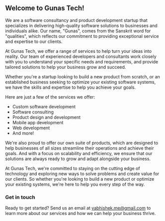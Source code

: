 ## Welcome to Gunas Tech!

We are a software consultancy and product development startup that specializes in delivering high-quality software solutions to businesses and individuals alike. Our name, "Gunas", comes from the Sanskrit word for "qualities", which reflects our commitment to providing exceptional service and expertise to our clients.

At Gunas Tech, we offer a range of services to help turn your ideas into reality. Our team of experienced developers and consultants work closely with you to understand your specific needs and requirements, and provide tailored solutions to help your business grow and succeed.

Whether you're a startup looking to build a new product from scratch, or an established business seeking to optimize your existing software systems, we have the skills and expertise to help you achieve your goals.

Here are just a few of the services we offer:

- Custom software development
- Software consulting
- Product design and development
- Mobile app development
- Web development
- And more!

We're also proud to offer our own suite of products, which are designed to help businesses of all sizes streamline their operations and achieve their goals. And with a focus on scalability and efficiency, we ensure that our solutions are always ready to grow and adapt alongside your business.

At Gunas Tech, we're committed to staying on the cutting edge of technology and exploring new ways to solve problems and create value for our clients. So whether you're looking to build a new product or optimize your existing systems, we're here to help you every step of the way.

### Get in touch

Ready to get started? Send us an email at [vabhishek.me@gmail.com](mailto:vabhishek.me@gmail.com) to learn more about our services and how we can help your business thrive.
